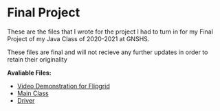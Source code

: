 # Final Project
These are the files that I wrote for the project I had to turn in for my Final Project of my Java Class of 2020-2021 at GNSHS.

These files are final and will not recieve any further updates in order to retain their originality 

**Avaliable Files:**
- [Video Demonstration for Flipgrid](https://github.com/exoad/ClickGame/blob/master/Final/FinalProjectFlipGrid.mp4)
- [Main Class](https://github.com/exoad/ClickGame/blob/master/Final/Controller.java)
- [Driver](https://github.com/exoad/ClickGame/blob/master/Final/Collect.java)
